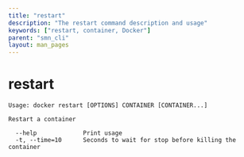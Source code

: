 ```yaml
---
title: "restart"
description: "The restart command description and usage"
keywords: ["restart, container, Docker"]
parent: "smn_cli"
layout: man_pages
---
```


# restart

    Usage: docker restart [OPTIONS] CONTAINER [CONTAINER...]

    Restart a container

      --help             Print usage
      -t, --time=10      Seconds to wait for stop before killing the container
